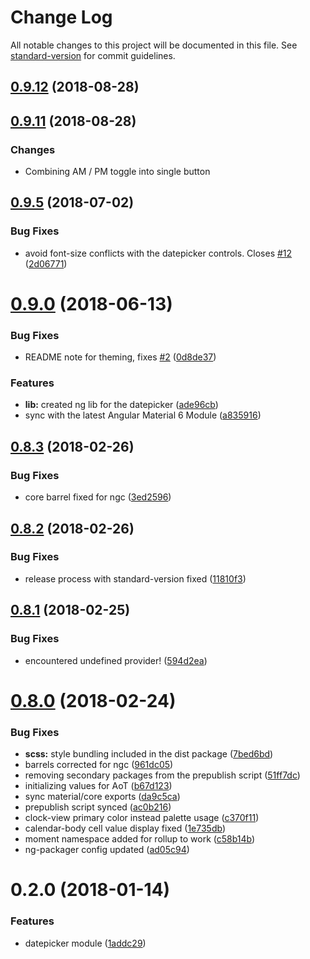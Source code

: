 # Change Log

All notable changes to this project will be documented in this file. See [standard-version](https://github.com/conventional-changelog/standard-version) for commit guidelines.

<a name="0.9.12"></a>
## [0.9.12](https://github.com/martindalec/material-datepicker/compare/v0.9.14...v0.9.12) (2018-08-28)



<a name="0.9.11"></a>

## [0.9.11](https://github.com/martindalec/material-datepicker/compare/v0.9.9...v0.9.11) (2018-08-28)

### Changes

- Combining AM / PM toggle into single button

<a name="0.9.5"></a>

## [0.9.5](https://github.com/martindalec/material-datepicker/compare/v0.9.4...v0.9.5) (2018-07-02)

### Bug Fixes

- avoid font-size conflicts with the datepicker controls. Closes [#12](https://github.com/martindalec/material-datepicker/issues/12) ([2d06771](https://github.com/martindalec/material-datepicker/commit/2d06771))

<a name="0.9.0"></a>

# [0.9.0](https://github.com/martindalec/material-datepicker/compare/v0.8.3...v0.9.0) (2018-06-13)

### Bug Fixes

- README note for theming, fixes [#2](https://github.com/martindalec/material-datepicker/issues/2) ([0d8de37](https://github.com/martindalec/material-datepicker/commit/0d8de37))

### Features

- **lib:** created ng lib for the datepicker ([ade96cb](https://github.com/martindalec/material-datepicker/commit/ade96cb))
- sync with the latest Angular Material 6 Module ([a835916](https://github.com/martindalec/material-datepicker/commit/a835916))

<a name="0.8.3"></a>

## [0.8.3](https://github.com/martindalec/material-datepicker/compare/v0.8.2...v0.8.3) (2018-02-26)

### Bug Fixes

- core barrel fixed for ngc ([3ed2596](https://github.com/martindalec/material-datepicker/commit/3ed2596))

<a name="0.8.2"></a>

## [0.8.2](https://github.com/martindalec/material-datepicker/compare/v0.8.1...v0.8.2) (2018-02-26)

### Bug Fixes

- release process with standard-version fixed ([11810f3](https://github.com/martindalec/material-datepicker/commit/11810f3))

<a name="0.8.1"></a>

## [0.8.1](https://github.com/martindalec/material-datepicker/compare/v0.8.0...v0.8.1) (2018-02-25)

### Bug Fixes

- encountered undefined provider! ([594d2ea](https://github.com/martindalec/material-datepicker/commit/594d2ea))

<a name="0.8.0"></a>

# [0.8.0](https://github.com/martindalec/material-datepicker/compare/v0.7.0...v0.8.0) (2018-02-24)

### Bug Fixes

- **scss:** style bundling included in the dist package ([7bed6bd](https://github.com/martindalec/material-datepicker/commit/7bed6bd))
- barrels corrected for ngc ([961dc05](https://github.com/martindalec/material-datepicker/commit/961dc05))
- removing secondary packages from the prepublish script ([51ff7dc](https://github.com/martindalec/material-datepicker/commit/51ff7dc))
- initializing values for AoT ([b67d123](https://github.com/martindalec/material-datepicker/commit/b67d123))
- sync material/core exports ([da9c5ca](https://github.com/martindalec/material-datepicker/commit/da9c5ca))
- prepublish script synced ([ac0b216](https://github.com/martindalec/material-datepicker/commit/ac0b216))
- clock-view primary color instead palette usage ([c370f11](https://github.com/martindalec/material-datepicker/commit/c370f11))
- calendar-body cell value display fixed ([1e735db](https://github.com/martindalec/material-datepicker/commit/1e735db))
- moment namespace added for rollup to work ([c58b14b](https://github.com/martindalec/material-datepicker/commit/c58b14b))
- ng-packager config updated ([ad05c94](https://github.com/martindalec/material-datepicker/commit/ad05c94))

<a name="0.2.0"></a>

# 0.2.0 (2018-01-14)

### Features

- datepicker module ([1addc29](https://github.com/martindalec/material-datepicker/commit/1addc29))
